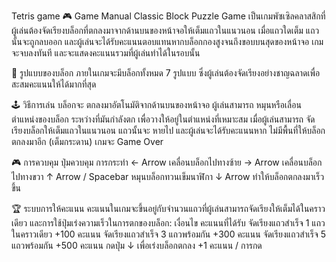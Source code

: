 Tetris game
🎮 Game Manual
Classic Block Puzzle Game เป็นเกมพัซเซิลคลาสสิกที่ผู้เล่นต้องจัดเรียงบล็อกที่ตกลงมาจากด้านบนของหน้าจอให้เต็มแถวในแนวนอน เมื่อแถวใดเต็ม แถวนั้นจะถูกลบออก และผู้เล่นจะได้รับคะแนนตอบแทนหากบล็อกกองสูงจนถึงขอบบนสุดของหน้าจอ เกมจะจบลงทันที และจะแสดงคะแนนรวมที่ผู้เล่นทำได้ในรอบนั้น

🧱 รูปแบบของบล็อก
ภายในเกมจะมีบล็อกทั้งหมด 7 รูปแบบ ซึ่งผู้เล่นต้องจัดเรียงอย่างชาญฉลาดเพื่อสะสมคะแนนให้ได้มากที่สุด

🕹️ วิธีการเล่น
บล็อกจะ ตกลงมาอัตโนมัติจากด้านบนของหน้าจอ ผู้เล่นสามารถ หมุนหรือเลื่อนตำแหน่งของบล็อก ระหว่างที่มันกำลังตก เพื่อวางให้อยู่ในตำแหน่งที่เหมาะสม เมื่อผู้เล่นสามารถ จัดเรียงบล็อกให้เต็มแถวในแนวนอน แถวนั้นจะ หายไป และผู้เล่นจะได้รับคะแนนหาก ไม่มีพื้นที่ให้บล็อกตกลงมาอีก (เต็มกระดาน) เกมจะ Game Over

🎮 การควบคุม
ปุ่มควบคุม	การกระทำ
← Arrow	เคลื่อนบล็อกไปทางซ้าย
→ Arrow	เคลื่อนบล็อกไปทางขวา
↑ Arrow / Spacebar	หมุนบล็อกทวนเข็มนาฬิกา
↓ Arrow	ทำให้บล็อกตกลงมาเร็วขึ้น

🏆 ระบบการให้คะแนน
คะแนนในเกมจะขึ้นอยู่กับจำนวนแถวที่ผู้เล่นสามารถจัดเรียงให้เต็มได้ในคราวเดียว และการใช้ปุ่มเร่งความเร็วในการตกของบล็อก:
เงื่อนไข	                                                คะแนนที่ได้รับ
จัดเรียงแถวสำเร็จ 1 แถวในคราวเดียว	     +100 คะแนน
จัดเรียงแถวสำเร็จ 3 แถวพร้อมกัน	     +300 คะแนน
จัดเรียงแถวสำเร็จ 5 แถวพร้อมกัน	     +500 คะแนน
กดปุ่ม ↓ เพื่อเร่งบล็อกตกลง	             +1 คะแนน / การกด